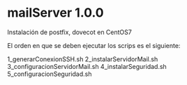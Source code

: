 mailServer 1.0.0
==========

Instalación de postfix, dovecot en CentOS7

El orden en que se deben ejecutar los scrips es el siguiente:

1_generarConexionSSH.sh
2_instalarServidorMail.sh
3_configuracionServidorMail.sh
4_instalarSeguridad.sh
5_configuracionSeguridad.sh
